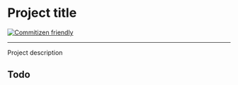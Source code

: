 # Project title

[![Commitizen friendly](https://img.shields.io/badge/commitizen-friendly-brightgreen.svg)](http://commitizen.github.io/cz-cli/)


---

Project description

## Todo
